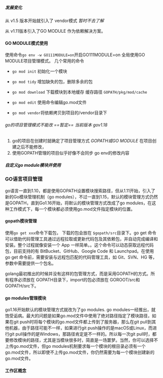 ##### 发展变化

从 v1.5 版本开始就引入了 vendor模式  *暂时不去了解*

从 v1.11版本引入了GO MODULE 作为依赖解决方案。

#### GO MODULE模式使用

使用命令`go env -w GO111MODULE=on`开启GO111MODULE=on  全局使用GO MODULE项目管理模式。 几个常用的命令

- `go mod init`  初始化一个模块
- `go mod tidy`  增加缺失的包，删除多余的包

- `go mod download`  下载模块到本地缓存 缓存路径 `GOPATH/pkg/mod/cache`
- `go mod edit`  使用命令编辑go.mod文件
- `go mod vendor`将依赖拷贝到项目的/vendor目录下

###### go的项目管理模式不能改 ==暂定==  当前版本 gov1.18

1. go的项目在创建时就确定了项目管理方式 *GOPATH或GO MODULE* 在项目创建之后不能修改，
2. 使用GOPATH管理的项目似乎好像不会同步 go env的修改内容

##### 自定义go module模块并使用

### GO语言项目管理

  go语言一直到1.10，都是使用GOPATH设置模块搜索路径，但从1.11开始，引入了新的Go模块管理机制（go modules），不过一直到1.15，默认的模块管理方式仍然是GOPATH，直到Go1.16开始，将默认的模块管理方式改成了go modules，在这种工作模式下，每一个模块都必须使用go.mod文件指定模块的位置。

#### gopath模块管理

使用`go get xxx`命令下载包， 下载的包会放在 `$gopath/src`目录下。go get 命令可以借助代码管理工具通过远程拉取或更新代码包及其依赖包，并自动完成编译和安装。整个过程就像安装一个 App 一样简单。。这个命令可以动态获取远程代码包，目前支持的有 BitBucket、GitHub、Google Code 和 Launchpad。在使用 go get 命令前，需要安装与远程包匹配的代码管理工具，如 Git、SVN、HG 等，参数中需要提供一个包名。

golang最初推出的时候并没有这样的包管理方式，而是采用GOPATH的方式。所有程序必须放在 GOPATH目录下，import的包必须放在 GOROOT/src和GOPATH/src下。

#### go modules管理模块

go1.16开始默认的模块管理方式就改为了go modules.  go modules一经推出，就饱受诟病。最大的问题是如果go.mod文件中使用了绝对路径指定了模块路径，如果在git push时将每个模块的go.mod文件都上传到了服务器，那么在git pull到其他机器，由于路径可能不一样，如果进行git push操作的是macOS或Linux，而进行git pull操作的是Windows，那路径肯定是不一样的。所以每一次git pull时，都要修改模块的路径，尤其是当模块很多时，简直是一场噩梦。当然，你可以选择不上传go.mod文件，但go modules机制要求每一个模块的根目录必须有一个go.mod文件，所以即使不上传go.mod文件，你仍然需要为每一个模块创建新的go.mod文件。



#### 工作区概念
